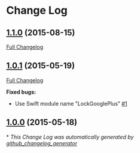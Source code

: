 # Change Log

## [1.1.0](https://github.com/auth0/Lock-Google.iOS/tree/1.1.0) (2015-08-15)

[Full Changelog](https://github.com/auth0/Lock-Google.iOS/compare/1.0.1...1.1.0)

## [1.0.1](https://github.com/auth0/Lock-Google.iOS/tree/1.0.1) (2015-05-19)

[Full Changelog](https://github.com/auth0/Lock-Google.iOS/compare/1.0.0...1.0.1)

**Fixed bugs:**

- Use Swift module name "LockGooglePlus" [\#1](https://github.com/auth0/Lock-Google.iOS/issues/1)

## [1.0.0](https://github.com/auth0/Lock-Google.iOS/tree/1.0.0) (2015-05-18)



\* *This Change Log was automatically generated by [github_changelog_generator](https://github.com/skywinder/Github-Changelog-Generator)*